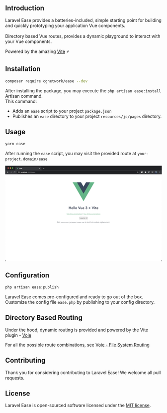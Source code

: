 ## Introduction

Laravel Ease provides a batteries-included, simple starting point for building and quickly prototyping your application Vue components. 
<br/>
<br/>
Directory based Vue routes, provides a dynamic playground to interact with your Vue components.

Powered by the amazing [Vite](https://vitejs.dev/) ⚡

## Installation

```bash
composer require cgnetwork/ease --dev
```

After installing the package, you may execute the `php artisan ease:install` Artisan command.
<br/>This command:
* Adds an `ease` script to your project `package.json`
* Publishes an `ease` directory to your project `resources/js/pages` directory.

## Usage

```bash
yarn ease
```

After running the `ease` script, you may visit the provided route at `your-project.domain/ease`

![index.vue](https://raw.githubusercontent.com/cgnetwork/laravel-ease/master/docs/index.vue.png)

## Configuration

```bash
php artisan ease:publish
```

Laravel Ease comes pre-configured and ready to go out of the box. Customize the config file `ease.php` by publishing to your config directory.

## Directory Based Routing

Under the hood, dynamic routing is provided and powered by the Vite plugin - [Voie](https://github.com/brattonross/vite-plugin-voie)

For all the possible route combinations, see [Voie - File System Routing](https://github.com/brattonross/vite-plugin-voie#file-system-routing)

## Contributing

Thank you for considering contributing to Laravel Ease! We welcome all pull requests.

## License

Laravel Ease is open-sourced software licensed under the [MIT license](LICENSE.md).
